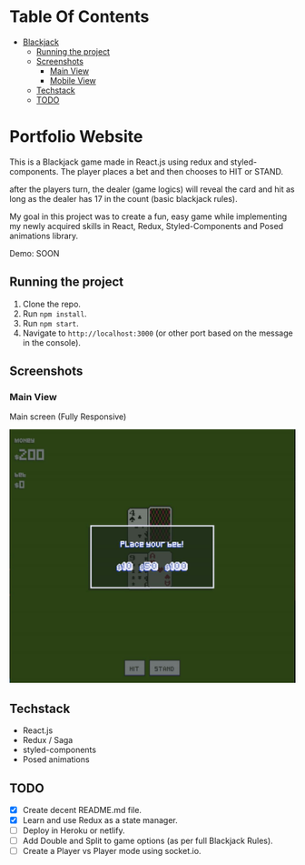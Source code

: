 # Table Of Contents

- [Blackjack](#blackjack)
  - [Running the project](#running-the-project)
  - [Screenshots](#screenshots)
    - [Main View](#main-view)
    - [Mobile View](#mobile-view)
  - [Techstack](#tech-stack)
  - [TODO](#todo)

# Portfolio Website

This is a Blackjack game made in React.js using redux and styled-components. The player places a bet and then chooses to HIT or STAND.

after the players turn, the dealer (game logics) will reveal the card and hit as long as the dealer has 17 in the count (basic blackjack rules).

My goal in this project was to create a fun, easy game while implementing my newly acquired skills in React, Redux, Styled-Components and Posed animations library.

Demo: SOON

## Running the project

1. Clone the repo.
2. Run `npm install`.
3. Run `npm start`.
4. Navigate to `http://localhost:3000` (or other port based on the message in the console).

## Screenshots

### Main View

Main screen (Fully Responsive)

<p align="center"><img src="public/main.JPG" width="600" /></p>

## Techstack
- React.js
- Redux / Saga
- styled-components
- Posed animations

## TODO

- [x] Create decent README.md file.
- [x] Learn and use Redux as a state manager.
- [ ] Deploy in Heroku or netlify.
- [ ] Add Double and Split to game options (as per full Blackjack Rules).
- [ ] Create a Player vs Player mode using socket.io.